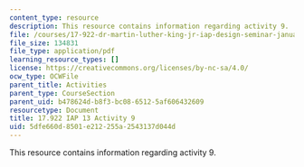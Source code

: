 ```yaml
---
content_type: resource
description: This resource contains information regarding activity 9.
file: /courses/17-922-dr-martin-luther-king-jr-iap-design-seminar-january-iap-2013/5dfe660d8501e212255a2543137d044d_MIT17_922IAP13_Activity9.pdf
file_size: 134831
file_type: application/pdf
learning_resource_types: []
license: https://creativecommons.org/licenses/by-nc-sa/4.0/
ocw_type: OCWFile
parent_title: Activities
parent_type: CourseSection
parent_uid: b478624d-b8f3-bc08-6512-5af606432609
resourcetype: Document
title: 17.922 IAP 13 Activity 9
uid: 5dfe660d-8501-e212-255a-2543137d044d
---
```

This resource contains information regarding activity 9.